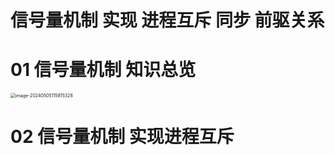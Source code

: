 # 信号量机制 实现 进程互斥 同步 前驱关系



# 01 信号量机制 知识总览

<img src="https://cvp.oss-cn-shanghai.aliyuncs.com/picgo/202405051158473.png" alt="image-20240505115815328" style="zoom:50%;" />



# 02 信号量机制 实现进程互斥
